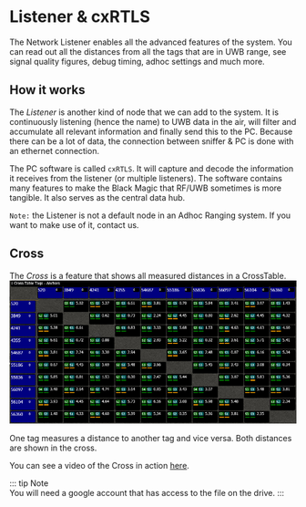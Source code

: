 # Listener & cxRTLS <Badge text="Advanced" type="warning"/>
The Network Listener enables all the advanced features of the system.
You can read out all the distances from all the tags that are in UWB range, see signal quality figures, debug timing, adhoc settings and much more.

## How it works
The *Listener* is another kind of node that we can add to the system. It is continuously listening (hence the name) to UWB data in the air, will filter and accumulate all relevant information and finally send this to the PC.
Because there can be a lot of data, the connection between sniffer & PC is done with an ethernet connection.

The PC software is called `cxRTLS`. It will capture and decode the information it receives from the listener (or multiple listeners). The software contains many features to make the Black Magic that RF/UWB sometimes is more tangible. It also serves as the central data hub.

`Note:` the Listener is not a default node in an Adhoc Ranging system. If you want to make use of it, contact us.

## Cross
The *Cross* is a feature that shows all measured distances in a CrossTable.
![sniffer cross](./img/sniffer/sniffer_cross_10.png "Cross")

One tag measures a distance to another tag and vice versa. Both distances are shown in the cross.

You can see a video of the Cross in action [here](https://drive.google.com/open?id=1D0itG6m7sKs-gR6QPtMNuwNh1J57_Hg0).

::: tip Note    
You will need a google account that has access to the file on the drive.
:::